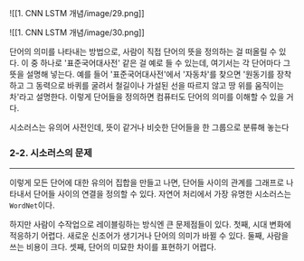 ![[1. CNN LSTM 개념/image/29.png]]

![[1. CNN LSTM 개념/image/30.png]]

단어의 의미를 나타내는 방법으로, 사람이 직접 단어의 뜻을 정의하는 걸 떠올릴 수 있다. 이 중 하나로 '표준국어대사전' 같은 걸 예로 들 수 있는데, 여기서는 각 단어마다 그 뜻을 설명해 넣는다. 예를 들어 '표준국어대사전'에서 '자동차'를 찾으면 '원동기를 장착하고 그 동력으로 바퀴를 굴려서 철길이나 가설된 선을 따르지 않고 땅 위를 움직이는 차'라고 설명한다. 이렇게 단어들을 정의하면 컴퓨터도 단어의 의미를 이해할 수 있을 거다.

시소러스는 유의어 사전인데, 뜻이 같거나 비슷한 단어들을 한 그룹으로 분류해 놓는다


### 2-2. 시소러스의 문제
---
이렇게 모든 단어에 대한 유의어 집합을 만들고 나면, 단어들 사이의 관계를 그래프로 나타내서 단어들 사이의 연결을 정의할 수 있다. 자연어 처리에서 가장 유명한 시소러스는 `WordNet`이다.

하지만 사람이 수작업으로 레이블링하는 방식엔 큰 문제점들이 있다. 첫째, 시대 변화에 적응하기 어렵다. 새로운 신조어가 생기거나 단어의 의미가 바뀔 수 있다. 둘째, 사람을 쓰는 비용이 크다. 셋째, 단어의 미묘한 차이를 표현하기 어렵다.

